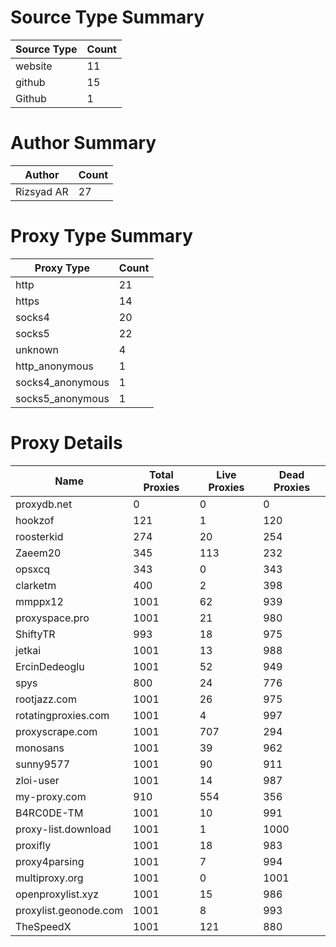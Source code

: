 # Source Type Summary

| Source Type | Count |
|-------------|-------|
| website | 11 |
| github | 15 |
| Github | 1 |


# Author Summary

| Author | Count |
|--------|-------|
| Rizsyad AR | 27 |


# Proxy Type Summary

| Proxy Type | Count |
|------------|-------|
| http | 21 |
| https | 14 |
| socks4 | 20 |
| socks5 | 22 |
| unknown | 4 |
| http_anonymous | 1 |
| socks4_anonymous | 1 |
| socks5_anonymous | 1 |


# Proxy Details

| Name | Total Proxies | Live Proxies | Dead Proxies |
|------|---------------|--------------|---------------|
| proxydb.net | 0 | 0 | 0 |
| hookzof | 121 | 1 | 120 |
| roosterkid | 274 | 20 | 254 |
| Zaeem20 | 345 | 113 | 232 |
| opsxcq | 343 | 0 | 343 |
| clarketm | 400 | 2 | 398 |
| mmppx12 | 1001 | 62 | 939 |
| proxyspace.pro | 1001 | 21 | 980 |
| ShiftyTR | 993 | 18 | 975 |
| jetkai | 1001 | 13 | 988 |
| ErcinDedeoglu | 1001 | 52 | 949 |
| spys | 800 | 24 | 776 |
| rootjazz.com | 1001 | 26 | 975 |
| rotatingproxies.com | 1001 | 4 | 997 |
| proxyscrape.com | 1001 | 707 | 294 |
| monosans | 1001 | 39 | 962 |
| sunny9577 | 1001 | 90 | 911 |
| zloi-user | 1001 | 14 | 987 |
| my-proxy.com | 910 | 554 | 356 |
| B4RC0DE-TM | 1001 | 10 | 991 |
| proxy-list.download | 1001 | 1 | 1000 |
| proxifly | 1001 | 18 | 983 |
| proxy4parsing | 1001 | 7 | 994 |
| multiproxy.org | 1001 | 0 | 1001 |
| openproxylist.xyz | 1001 | 15 | 986 |
| proxylist.geonode.com | 1001 | 8 | 993 |
| TheSpeedX | 1001 | 121 | 880 |
